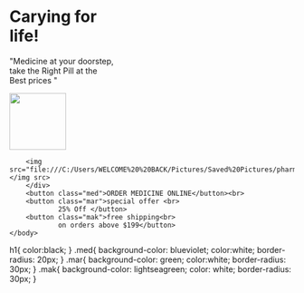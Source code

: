 <!DOCTYPE html>
<html>
    <head>
        <title> DRUG STORE</title> 
        <link href=" index1.css" rel="stylesheet"> 
    </head>
    <body>
     <h1> Carying for<br> 
          life!
     </h1>   
        <p>
            "Medicine at your doorstep,<br>
             take the Right Pill at the <br>
             Best prices "
         </p>    
        <div>
        <img src="file:///C:/Users/WELCOME%20%20BACK/Pictures/Saved%20Pictures/pharmacy.webp"width=100px></img src>
        
        <img src="file:///C:/Users/WELCOME%20%20BACK/Pictures/Saved%20Pictures/pharmacy2.webp"width=10px></img src>
        </div>
        <button class="med">ORDER MEDICINE ONLINE</button><br>
        <button class="mar">special offer <br>
                25% Off </button>
        <button class="mak">free shipping<br>
                on orders above $199</button>        
    </body>
</html>
h1{
    color:black;
}
.med{
    background-color: blueviolet;
    color:white;
    border-radius: 20px;
}
.mar{
    background-color: green;
    color:white;
    border-radius: 30px;
}
.mak{
    background-color: lightseagreen;
    color: white;
    border-radius: 30px;
}
